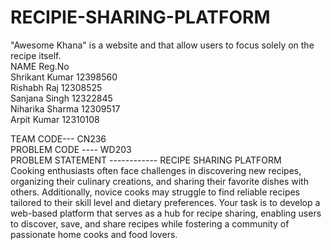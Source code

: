 # RECIPIE-SHARING-PLATFORM
"Awesome Khana" is a website and that allow users to focus solely on the recipe itself.<br>
    NAME              Reg.No<br>
Shrikant Kumar       12398560<br>
Rishabh Raj          12308525<br>
Sanjana Singh        12322845<br>
Niharika Sharma      12309517<br>
Arpit Kumar          12310108<br>

TEAM CODE--- CN236<br>
PROBLEM CODE ---- WD203<br>
PROBLEM STATEMENT ------------ RECIPE SHARING PLATFORM<br>Cooking enthusiasts often face challenges in discovering new recipes, organizing their culinary creations, and sharing their favorite dishes with others. Additionally, novice cooks may struggle to find reliable recipes tailored to their skill level and dietary preferences. Your task is to develop a web-based platform that serves as a hub for recipe sharing, enabling users to discover, save, and share recipes while fostering a community of passionate home cooks and food lovers.
